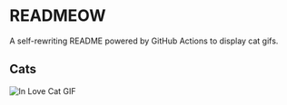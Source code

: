 # READMEOW

A self-rewriting README powered by GitHub Actions to display cat gifs.

## Cats

![In Love Cat GIF](https://media2.giphy.com/media/v1.Y2lkPTlhY2QwMmRhcTFwMTBieXB5Y2R3ZzlrdTFjcmFrdWVieWhha3JibDlrb2t3c21sYyZlcD12MV9naWZzX3NlYXJjaCZjdD1n/MDJ9IbxxvDUQM/200.gif)
